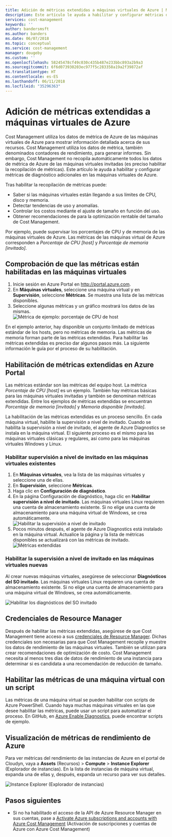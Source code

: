 ```yaml
---
title: Adición de métricas extendidas a máquinas virtuales de Azure | Microsoft Docs
description: Este artículo le ayuda a habilitar y configurar métricas de diagnóstico extendidas en las máquinas virtuales de Azure.
services: cost-management
keywords: ''
author: bandersmsft
ms.author: banders
ms.date: 06/07/2018
ms.topic: conceptual
ms.service: cost-management
manager: dougeby
ms.custom: ''
ms.openlocfilehash: 58245478cf49c030c435b487e233bbc893a2b9a3
ms.sourcegitcommit: 6f6d073930203ec977f5c283358a19a2f39872af
ms.translationtype: HT
ms.contentlocale: es-ES
ms.lasthandoff: 06/11/2018
ms.locfileid: "35296363"
---
```

# <a name="add-extended-metrics-for-azure-virtual-machines"></a>Adición de métricas extendidas a máquinas virtuales de Azure

Cost Management utiliza los datos de métrica de Azure de las máquinas virtuales de Azure para mostrar información detallada acerca de sus recursos. Cost Management utiliza los datos de métrica, también denominados contadores de rendimiento, para generar informes. Sin embargo, Cost Management no recopila automáticamente todos los datos de métrica de Azure de las máquinas virtuales invitadas (es preciso habilitar la recopilación de métricas). Este artículo le ayuda a habilitar y configurar métricas de diagnóstico adicionales en las máquinas virtuales de Azure.

Tras habilitar la recopilación de métricas puede:

- Saber si las máquinas virtuales están llegando a sus límites de CPU, disco y memoria.
- Detectar tendencias de uso y anomalías.
- Controlar los costos mediante el ajuste de tamaño en función del uso.
- Obtener recomendaciones de para la optimización rentable del tamaño de Cost Management.

Por ejemplo, puede supervisar los porcentajes de CPU y de memoria de las máquinas virtuales de Azure. Las métricas de las máquinas virtual de Azure corresponden a _Porcentaje de CPU [host]_ y _Porcentaje de memoria [invitado]_.

## <a name="verify-that-metrics-are-enabled-on-vms"></a>Comprobación de que las métricas están habilitadas en las máquinas virtuales

1. Inicie sesión en Azure Portal en http://portal.azure.com.
2. En **Máquinas virtuales**, seleccione una máquina virtual y en **Supervisión**, seleccione **Métricas**. Se muestra una lista de las métricas disponibles.
3. Seleccione algunas métricas y un gráfico mostrará los datos de las mismas.  
    ![Métrica de ejemplo: porcentaje de CPU de host](./media/azure-vm-extended-metrics/metric01.png)

En el ejemplo anterior, hay disponible un conjunto limitado de métricas estándar de los hosts, pero no métricas de memoria. Las métricas de memoria forman parte de las métricas extendidas. Para habilitar las métricas extendidas es preciso dar algunos pasos más. La siguiente información le guía por el proceso de su habilitación.

## <a name="enable-extended-metrics-in-the-azure-portal"></a>Habilitación de métricas extendidas en Azure Portal

Las métricas estándar son las métricas del equipo host. La métrica _Porcentaje de CPU [host]_ es un ejemplo. También hay métricas básicas para las máquinas virtuales invitadas y también se denominan métricas extendidas. Entre los ejemplos de métricas extendidas se encuentran _Porcentaje de memoria [invitado]_ y _Memoria disponible [invitado]_.

La habilitación de las métricas extendidas es un proceso sencillo. En cada máquina virtual, habilite la supervisión a nivel de invitado. Cuando se habilita la supervisión a nivel de invitado, el agente de Azure Diagnostics se instala en la máquina virtual. El siguiente proceso es el mismo para las máquinas virtuales clásicas y regulares, así como para las máquinas virtuales Windows y Linux.

### <a name="enable-guest-level-monitoring-on-existing-vms"></a>Habilitar supervisión a nivel de invitado en las máquinas virtuales existentes

1. En **Máquinas virtuales**, vea la lista de las máquinas virtuales y seleccione una de ellas.
2. En **Supervisión**, seleccione **Métricas**.
3. Haga clic en **Configuración de diagnóstico**.
4. En la página Configuración de diagnóstico, haga clic en **Habilitar supervisión a nivel de invitado**. Las máquinas virtuales Linux requieren una cuenta de almacenamiento existente. Si no elige una cuenta de almacenamiento para una máquina virtual de Windows, se crea automáticamente.  
    ![Habilitar la supervisión a nivel de invitado](./media/azure-vm-extended-metrics/enable-guest-monitoring.png)
5. Pocos minutos después, el agente de Azure Diagnostics está instalado en la máquina virtual. Actualice la página y la lista de métricas disponibles se actualizará con las métricas de invitado.  
    ![Métricas extendidas](./media/azure-vm-extended-metrics/extended-metrics.png)

### <a name="enable-guest-level-monitoring-on-new-vms"></a>Habilitar la supervisión a nivel de invitado en las máquinas virtuales nuevas

Al crear nuevas máquinas virtuales, asegúrese de seleccionar **Diagnósticos del SO invitado**. Las máquinas virtuales Linux requieren una cuenta de almacenamiento existente. Si no elige una cuenta de almacenamiento para una máquina virtual de Windows, se crea automáticamente.

![Habilitar los diagnósticos del SO invitado](./media/azure-vm-extended-metrics/new-enable-diag.png)

## <a name="resource-manager-credentials"></a>Credenciales de Resource Manager

Después de habilitar las métricas extendidas, asegúrese de que Cost Management tiene acceso a sus [credenciales de Resource Manager](activate-subs-accounts.md). Dichas credenciales son necesarias para que Cost Management recopile y muestre los datos de rendimiento de las máquinas virtuales. También se utilizan para crear recomendaciones de optimización de costo. Cost Management necesita al menos tres días de datos de rendimiento de una instancia para determinar si es candidata a una recomendación de reducción de tamaño.

## <a name="enable-vm-metrics-with-a-script"></a>Habilitar las métricas de una máquina virtual con un script

Las métricas de una máquina virtual se pueden habilitar con scripts de Azure PowerShell. Cuando haya muchas máquinas virtuales en las que desee habilitar las métricas, puede usar un script para automatizar el proceso. En GitHub, en [Azure Enable Diagnostics](https://github.com/Cloudyn/azure-enable-diagnostics), puede encontrar scripts de ejemplo.

## <a name="view-azure-performance-metrics"></a>Visualización de métricas de rendimiento de Azure

Para ver métricas del rendimiento de las instancias de Azure en el portal de Cloudyn, vaya a **Assets** (Recursos) > **Compute** > **Instance Explorer** (Explorador de instancias). En la lista de instancias de máquina virtual, expanda una de ellas y, después, expanda un recurso para ver sus detalles.

![Instance Explorer (Explorador de instancias)](./media/azure-vm-extended-metrics/instance-explorer.png)

## <a name="next-steps"></a>Pasos siguientes

- Si no ha habilitado el acceso de la API de Azure Resource Manager en sus cuentas, pase a [Activate Azure subscriptions and accounts with Azure Cost Management](activate-subs-accounts.md) (Activación de suscripciones y cuentas de Azure con Azure Cost Management)
